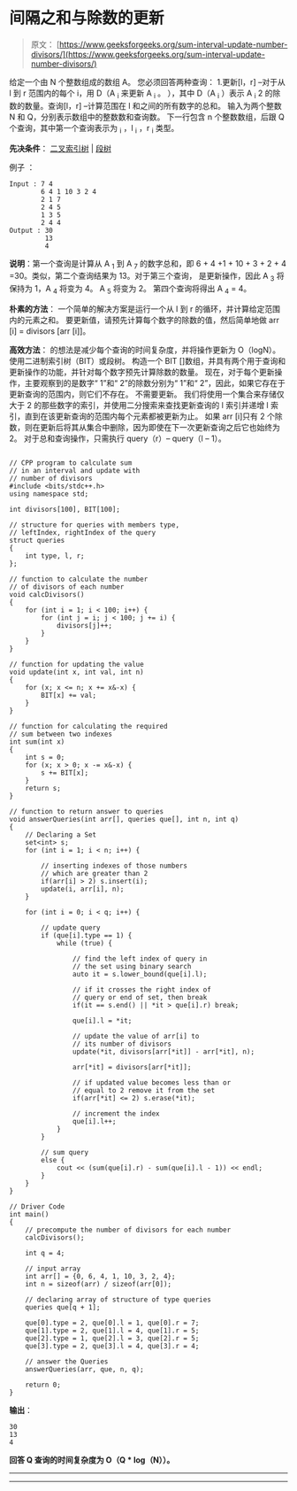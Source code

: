 # 间隔之和与除数的更新

> 原文： [https://www.geeksforgeeks.org/sum-interval-update-number-divisors/](https://www.geeksforgeeks.org/sum-interval-update-number-divisors/)

给定一个由 N 个整数组成的数组 A。 您必须回答两种查询：
1.更新[l，r] –对于从 l 到 r 范围内的每个 i，用 D（A <sub>i</sub> 来更新 A <sub>i</sub> 。 ），其中 D（A <sub>i</sub> ）表示 A <sub>i</sub>
2 的除数的数量。查询[l，r] –计算范围在 l 和之间的所有数字的总和。
输入为两个整数 N 和 Q，分别表示数组中的整数数和查询数。 下一行包含 n 个整数数组，后跟 Q 个查询，其中第一个查询表示为 <sub>i</sub> ，l <sub>i</sub> ，r <sub>i</sub> 类型。

**先决条件**： [二叉索引树](https://www.geeksforgeeks.org/binary-indexed-tree-or-fenwick-tree-2/) | [段树](https://www.geeksforgeeks.org/segment-tree-set-1-sum-of-given-range/)

例子 ：

```
Input : 7 4
        6 4 1 10 3 2 4
        2 1 7
        2 4 5
        1 3 5
        2 4 4
Output : 30
         13
         4

```

**说明**：第一个查询是计算从 A <sub>1</sub> 到 A <sub>7</sub> 的数字总和，即 6 + 4
+1 + 10 + 3 + 2 + 4 =30。类似，第二个查询结果为 13。对于第三个查询，
是更新操作，因此 A <sub>3</sub> 将保持为 1，A <sub>4</sub> 将变为 4。 A <sub>5</sub> 将变为 2。
第四个查询将得出 A <sub>4</sub> = 4。



**朴素的方法**：
一个简单的解决方案是运行一个从 l 到 r 的循环，并计算给定范围内的元素之和。 要更新值，请预先计算每个数字的除数的值，然后简单地做 arr [i] = divisors [arr [i]]。

**高效方法**：
的想法是减少每个查询的时间复杂度，并将操作更新为 O（logN）。 使用二进制索引树（BIT）或段树。 构造一个 BIT []数组，并具有两个用于查询和更新操作的功能，并针对每个数字预先计算除数的数量。 现在，对于每个更新操作，主要观察到的是数字“ 1”和“ 2”的除数分别为“ 1”和“ 2”，因此，如果它存在于更新查询的范围内，则它们不存在。 不需要更新。 我们将使用一个集合来存储仅大于 2 的那些数字的索引，并使用二分搜索来查找更新查询的 l 索引并递增 l 索引，直到在该更新查询的范围内每个元素都被更新为止。 如果 arr [i]只有 2 个除数，则在更新后将其从集合中删除，因为即使在下一次更新查询之后它也始终为 2。 对于总和查询操作，只需执行 query（r）– query（l – 1）。

```

// CPP program to calculate sum  
// in an interval and update with 
// number of divisors 
#include <bits/stdc++.h> 
using namespace std; 

int divisors[100], BIT[100]; 

// structure for queries with members type,  
// leftIndex, rightIndex of the query 
struct queries 
{ 
    int type, l, r; 
}; 

// function to calculate the number  
// of divisors of each number 
void calcDivisors() 
{ 
    for (int i = 1; i < 100; i++) { 
        for (int j = i; j < 100; j += i) { 
            divisors[j]++;  
        } 
    } 
} 

// function for updating the value 
void update(int x, int val, int n) 
{ 
    for (x; x <= n; x += x&-x) { 
        BIT[x] += val; 
    } 
} 

// function for calculating the required  
// sum between two indexes 
int sum(int x) 
{ 
    int s = 0; 
    for (x; x > 0; x -= x&-x) { 
        s += BIT[x];  
    } 
    return s; 
} 

// function to return answer to queries 
void answerQueries(int arr[], queries que[], int n, int q) 
{ 
    // Declaring a Set 
    set<int> s; 
    for (int i = 1; i < n; i++) { 

        // inserting indexes of those numbers  
        // which are greater than 2 
        if(arr[i] > 2) s.insert(i); 
        update(i, arr[i], n); 
    } 

    for (int i = 0; i < q; i++) { 

        // update query 
        if (que[i].type == 1) {  
            while (true) { 

                // find the left index of query in  
                // the set using binary search 
                auto it = s.lower_bound(que[i].l); 

                // if it crosses the right index of  
                // query or end of set, then break 
                if(it == s.end() || *it > que[i].r) break; 

                que[i].l = *it; 

                // update the value of arr[i] to  
                // its number of divisors 
                update(*it, divisors[arr[*it]] - arr[*it], n); 

                arr[*it] = divisors[arr[*it]]; 

                // if updated value becomes less than or  
                // equal to 2 remove it from the set 
                if(arr[*it] <= 2) s.erase(*it); 

                // increment the index 
                que[i].l++; 
            } 
        } 

        // sum query 
        else { 
            cout << (sum(que[i].r) - sum(que[i].l - 1)) << endl; 
        } 
    } 
} 

// Driver Code 
int main()  
{ 
    // precompute the number of divisors for each number 
    calcDivisors();  

    int q = 4; 

    // input array 
    int arr[] = {0, 6, 4, 1, 10, 3, 2, 4}; 
    int n = sizeof(arr) / sizeof(arr[0]); 

    // declaring array of structure of type queries 
    queries que[q + 1];  

    que[0].type = 2, que[0].l = 1, que[0].r = 7; 
    que[1].type = 2, que[1].l = 4, que[1].r = 5; 
    que[2].type = 1, que[2].l = 3, que[2].r = 5; 
    que[3].type = 2, que[3].l = 4, que[3].r = 4; 

    // answer the Queries 
    answerQueries(arr, que, n, q); 

    return 0; 
} 

```

**输出**：

```
30
13
4

```

**回答 Q 查询的时间复杂度为 O（Q * log（N））。**



* * *

* * *



